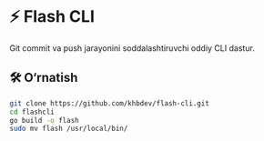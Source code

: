 # ⚡ Flash CLI

Git commit va push jarayonini soddalashtiruvchi oddiy CLI dastur.

## 🛠 O‘rnatish

```bash
git clone https://github.com/khbdev/flash-cli.git
cd flashcli
go build -o flash
sudo mv flash /usr/local/bin/
